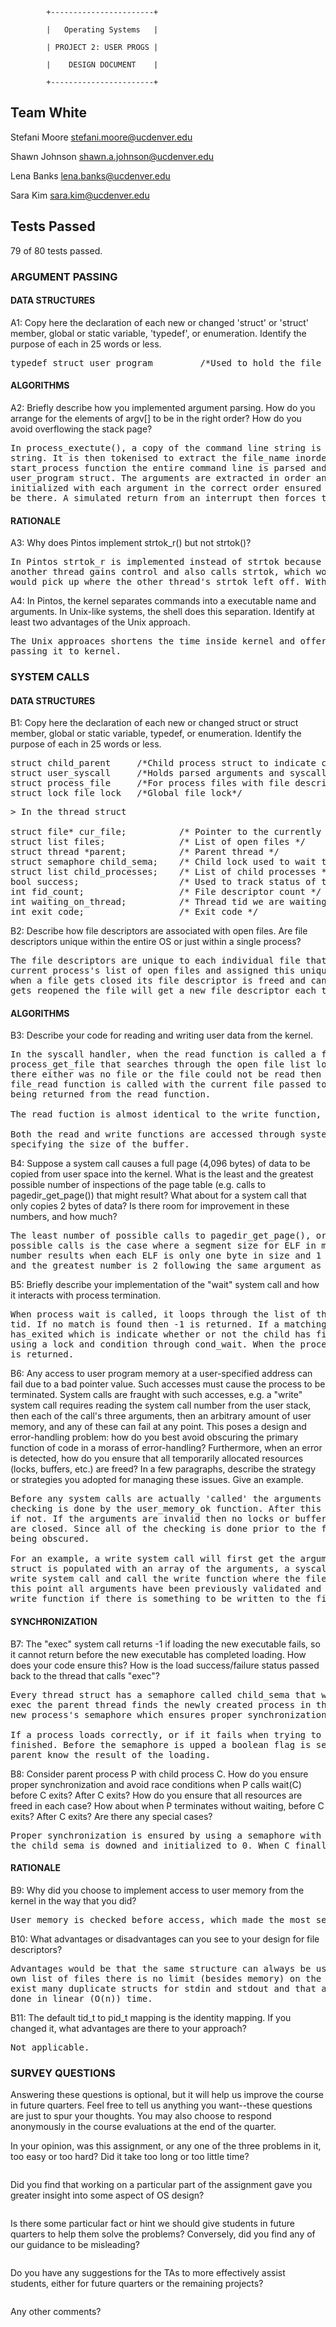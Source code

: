             +-----------------------+

            |   Operating Systems   |

            | PROJECT 2: USER PROGS |

            |    DESIGN DOCUMENT    |

            +-----------------------+
   
   
## Team White

Stefani Moore <stefani.moore@ucdenver.edu>

Shawn Johnson <shawn.a.johnson@ucdenver.edu>

Lena Banks <lena.banks@ucdenver.edu>

Sara Kim <sara.kim@ucdenver.edu>

## Tests Passed

79 of 80 tests passed.

### ARGUMENT PASSING

#### DATA STRUCTURES

A1: Copy here the declaration of each new or changed 'struct' or 'struct' member, global or static variable, 'typedef', or enumeration. 
Identify the purpose of each in 25 words or less.

<pre>
typedef struct user_program         /*Used to hold the file_name, argument count (argc), and extracted command line arguments (argv)*/
</pre>

#### ALGORITHMS

A2: Briefly describe how you implemented argument parsing.  How do you arrange for the elements of argv[] to be in the right order? 
How do you avoid overflowing the stack page?

<pre>
In process_exectute(), a copy of the command line string is made so that calling strtok_r does not corrupt the original command line 
string. It is then tokenised to extract the file_name inorder to call thread_create, which will lead to start_process(). Within the  
start_process function the entire command line is parsed and it's arguments, the argument count, and the file name are saved in the 
user_program struct. The arguments are extracted in order and placed in consecutive spots of the args[] array. The stack is then  
initialized with each argument in the correct order ensured by our args[] array, and all other information that the process needs to 
be there. A simulated return from an interrupt then forces the thread to start. 
</pre>

 
#### RATIONALE

A3: Why does Pintos implement strtok_r() but not strtok()?

<pre>
In Pintos strtok_r is implemented instead of strtok because it is more threadsafe. Strtok_r is reentrant, to avoid the case where 
another thread gains control and also calls strtok, which would change the savepointer. When the original thread regains control, it 
would pick up where the other thread's strtok left off. With strtok_r, we provide the saveptr, so we the problem is avoided.
</pre>

A4: In Pintos, the kernel separates commands into a executable name and arguments.  In Unix-like systems, the shell does this 
separation.  Identify at least two advantages of the Unix approach.

<pre>
The Unix approaces shortens the time inside kernel and offers more robust checking by checking whether the executable is there before 
passing it to kernel. 
</pre>

### SYSTEM CALLS


#### DATA STRUCTURES


B1: Copy here the declaration of each new or changed struct or struct member, global or static variable, typedef, or enumeration. 
Identify the purpose of each in 25 words or less.

<pre>
struct child_parent     /*Child process struct to indicate child's status*/
struct user_syscall     /*Holds parsed arguments and syscall_index extracted when syscall handler is reached*/
struct process_file     /*For process files with file descriptor, file that is open pointer, and shared elem*/
struct lock file_lock   /*Global file lock*/
</pre>


<pre>
> In the thread struct

struct file* cur_file;          /* Pointer to the currently executing file */
struct list files;              /* List of open files */
struct thread *parent;          /* Parent thread */
struct semaphore child_sema;    /* Child lock used to wait the child */
struct list child_processes;    /* List of child processes */
bool success;                   /* Used to track status of the process */
int fid_count;                  /* File descriptor count */
int waiting_on_thread;          /* Thread tid we are waiting on */
int exit_code;                  /* Exit code */
</pre>

B2: Describe how file descriptors are associated with open files. Are file descriptors unique within the entire OS or just within a 
single process?

<pre>
The file descriptors are unique to each individual file that is opened by calling the open system call. These files get added to the 
current process's list of open files and assigned this unique file descriptor. The uniqueness, occurs within a single process only and 
when a file gets closed its file descriptor is freed and can be reused by the system later for another file. If the file is open and 
gets reopened the file will get a new file descriptor each time this occurs.
</pre>

#### ALGORITHMS

B3: Describe your code for reading and writing user data from the kernel.

<pre>
In the syscall handler, when the read function is called a file lock is acquired and the current file is found with the 
process_get_file that searches through the open file list looking for its file descriptor. If process_get_file returns NULL meaning 
there either was no file or the file could not be read then the lock is released and -1 is returned. If a file is found then the 
file_read function is called with the current file passed to it followed by the file lock being released and an unsigned int size 
being returned from the read function. 

The read fuction is almost identical to the write function, but instead of calling file_read, file_write is called.

Both the read and write functions are accessed through system calls and expect a file descriptor, pointer to a buffer, and a parameter 
specifying the size of the buffer.
</pre>

B4:  Suppose a system call causes a full page (4,096 bytes) of data to be copied from user space into the kernel.  What is the least 
and the greatest possible number of inspections of the page table (e.g. calls to pagedir_get_page()) that might result?  What about 
for a system call that only copies 2 bytes of data?  Is there room for improvement in these numbers, and how much?

<pre>
The least number of possible calls to pagedir_get_page(), or inspections, is 1 and the greatest number is 4,096. The least number of 
possible calls is the case where a segment size for ELF in memory is greater than or equal to the segment size in files. The greatest 
number results when each ELF is only one byte in size and 1 inspection is required for each byte. For 2 bytes, the least number is 1 
and the greatest number is 2 following the same argument as mentioned above.
</pre>

B5: Briefly describe your implementation of the "wait" system call and how it interacts with process termination.

<pre>
When process wait is called, it loops through the list of the process' children list to check if any of the structs have a matching 
tid. If no match is found then -1 is returned. If a matching tid is found, the child_parent struct contains a boolean variable 
has_exited which is indicate whether or not the child has finished processes. If the child is still alive, we will wait for it to die, 
using a lock and condition through cond_wait. When the process is done it is removed from the list and the exit_status of the process 
is returned.
</pre>

B6: Any access to user program memory at a user-specified address can fail due to a bad pointer value.  Such accesses must cause the 
process to be terminated.  System calls are fraught with such accesses, e.g. a "write" system call requires reading the system call 
number from the user stack, then each of the call's three arguments, then an arbitrary amount of user memory, and any of these can 
fail at any point.  This poses a design and error-handling problem: how do you best avoid obscuring the primary function of code in a 
morass of error-handling?  Furthermore, when an error is detected, how do you ensure that all temporarily allocated resources (locks, 
buffers, etc.) are freed?  In a few paragraphs, describe the strategy or strategies you adopted for managing these issues.  Give an 
example.

<pre>
Before any system calls are actually 'called' the arguments are extracted from the stack and checked that they are valid. This 
checking is done by the user_memory_ok function. After this preliminary check the system call handler continues or exit(-1) is called 
if not. If the arguments are invalid then no locks or buffers are allocated. When a page fault occurs, the process exits and all files 
are closed. Since all of the checking is done prior to the functions being called this avoids the primary function of our code from 
being obscured. 

For an example, a write system call will first get the arguments checked and extracted through the syscall_handler. The user_syscall 
struct is populated with an array of the arguments, a syscall_index, and an argument count. We then identify that the syscall is a 
write system call and call the write function where the file descriptor, buffer, and buffer size are passed to the write function. At 
this point all arguments have been previously validated and therefore no more validation is needed and we are free to execute the 
write function if there is something to be written to the file.
</pre>

#### SYNCHRONIZATION

B7: The "exec" system call returns -1 if loading the new executable fails, so it cannot return before the new executable has completed 
loading.  How does your code ensure this?  How is the load success/failure status passed back to the thread that calls "exec"?

<pre>
Every thread struct has a semaphore called child_sema that when process_execute finishes and returns a new process's ID to a call to 
exec the parent thread finds the newly created process in the list of its children based on its thread identifier. Then it downs the 
new process's semaphore which ensures proper synchronization with the code responsible for loading a process.

If a process loads correctly, or if it fails when trying to load, its semaphore is 'upped' so the parent process knows that loading 
finished. Before the semaphore is upped a boolean flag is set to indicate success or failure of loading which is used to let the 
parent know the result of the loading.
</pre>

B8: Consider parent process P with child process C.  How do you ensure proper synchronization and avoid race conditions when P calls 
wait(C) before C exits?  After C exits?  How do you ensure that all resources are freed in each case?  How about when P terminates 
without waiting, before C exits?  After C exits?  Are there any special cases?

<pre>
Proper synchronization is ensured by using a semaphore with every thread called child_sema. When P calls wait(C) before C has exited, 
the child_sema is downed and initialized to 0. When C finally exits, then the semaphore is upped.
</pre>

#### RATIONALE

B9: Why did you choose to implement access to user memory from the kernel in the way that you did?

<pre>
User memory is checked before access, which made the most sense to us that it be checked from the very beginning.
</pre>

B10: What advantages or disadvantages can you see to your design for file descriptors?

<pre>
Advantages would be that the same structure can always be used to store the necessary file information and since each thread has its 
own list of files there is no limit (besides memory) on the number of open files/descriptors. The disadvantages are that there can 
exist many duplicate structs for stdin and stdout and that accessing a file descriptor requires iterating through the list, which is 
done in linear (O(n)) time.
</pre>

B11: The default tid_t to pid_t mapping is the identity mapping. If you changed it, what advantages are there to your approach? 

<pre>
Not applicable.
</pre>

### SURVEY QUESTIONS

Answering these questions is optional, but it will help us improve the course in future quarters.  Feel free to tell us anything you 
want--these questions are just to spur your thoughts.  You may also choose to respond anonymously in the course evaluations at the end 
of the quarter.

In your opinion, was this assignment, or any one of the three problems in it, too easy or too hard?  Did it take too long or too little 
time?
 
<pre>
</pre>

Did you find that working on a particular part of the assignment gave you greater insight into some aspect of OS design?

<pre>
</pre>

Is there some particular fact or hint we should give students in future quarters to help them solve the problems?  Conversely, did you 
find any of our guidance to be misleading?

<pre>
</pre>

Do you have any suggestions for the TAs to more effectively assist students, either for future quarters or the remaining projects?

<pre>
</pre>

Any other comments?   

<pre>
</pre>
